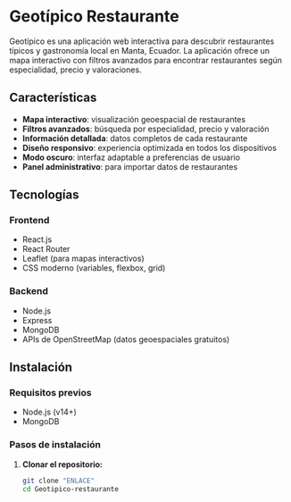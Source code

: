 # Geotípico Restaurante

Geotípico es una aplicación web interactiva para descubrir restaurantes típicos y gastronomía local en Manta, Ecuador. La aplicación ofrece un mapa interactivo con filtros avanzados para encontrar restaurantes según especialidad, precio y valoraciones.

## Características

- **Mapa interactivo**: visualización geoespacial de restaurantes
- **Filtros avanzados**: búsqueda por especialidad, precio y valoración
- **Información detallada**: datos completos de cada restaurante
- **Diseño responsivo**: experiencia optimizada en todos los dispositivos
- **Modo oscuro**: interfaz adaptable a preferencias de usuario
- **Panel administrativo**: para importar datos de restaurantes

## Tecnologías

### Frontend
- React.js
- React Router
- Leaflet (para mapas interactivos)
- CSS moderno (variables, flexbox, grid)

### Backend
- Node.js
- Express
- MongoDB
- APIs de OpenStreetMap (datos geoespaciales gratuitos)

## Instalación

### Requisitos previos
- Node.js (v14+)
- MongoDB

### Pasos de instalación

1. **Clonar el repositorio:**
   ```bash
   git clone "ENLACE"
   cd Geotipico-restaurante